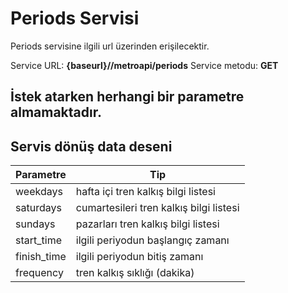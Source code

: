 # Periods Servisi
Periods servisine ilgili url üzerinden erişilecektir.

Service URL: **{baseurl}//metroapi/periods**
Service metodu: **GET**

## İstek atarken herhangi bir parametre almamaktadır.

## Servis dönüş data deseni

Parametre | Tip
------------ | ------------
weekdays |  hafta içi tren kalkış bilgi listesi
saturdays |  cumartesileri tren kalkış bilgi listesi
sundays |  pazarları tren kalkış bilgi listesi
start_time |  ilgili periyodun başlangıç zamanı
finish_time |  ilgili periyodun bitiş zamanı
frequency | tren kalkış sıklığı (dakika)

